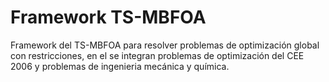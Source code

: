 # Framework TS-MBFOA
Framework del TS-MBFOA para resolver problemas de optimización global con restricciones,
en el se integran problemas de optimización del CEE 2006 y problemas de ingenieria mecánica y química.
